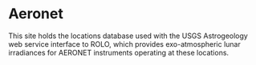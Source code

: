 # Aeronet
This site holds the locations database used with the USGS Astrogeology 
web service interface to ROLO, which provides exo-atmospheric lunar 
irradiances for AERONET instruments operating at these locations.

